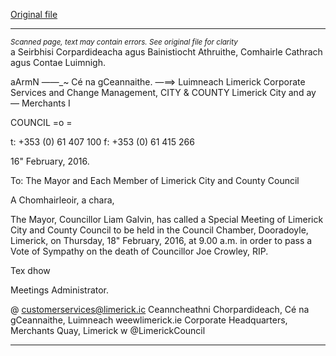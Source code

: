 [Original file](https://www.limerick.ie/sites/default/files/media/documents/2017-06/Agenda%20-%20Special%20Meeting%20of%20Limerick%20City%20and%20County%20Council%20-%2018th%20February%202016.pdf)

---
*<small>Scanned page, text may contain errors. See original file for clarity</small>*  
a Seirbhisi Corpardideacha agus Bainistiocht Athruithe,
Comhairle Cathrach agus Contae Luimnigh.

aArmN ——_~ Cé na gCeannaithe.
—==> Luimneach
Limerick Corporate Services and Change Management,
CITY & COUNTY Limerick City and ay —
Merchants I

COUNCIL =o =

t: +353 (0) 61 407 100
f: +353 (0) 61 415 266

16" February, 2016.

To: The Mayor and Each Member of Limerick City and County Council

A Chomhairleoir, a chara,

The Mayor, Councillor Liam Galvin, has called a Special Meeting of Limerick City
and County Council to be held in the Council Chamber, Dooradoyle, Limerick, on
Thursday, 18" February, 2016, at 9.00 a.m. in order to pass a Vote of Sympathy
on the death of Councillor Joe Crowley, RIP.

Tex dhow

Meetings Administrator.

@ customerservices@limerick.ic
Ceanncheathni Chorpardideach, Cé na gCeannaithe, Luimneach  weewlimerick.ie
Corporate Headquarters, Merchants Quay, Limerick w @LimerickCouncil


---
